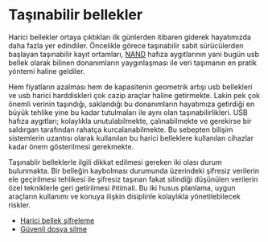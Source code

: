 # Taşınabilir bellekler

Harici bellekler ortaya çıktıkları ilk günlerden itibaren giderek hayatımızda daha fazla yer edindiler. Öncelikle görece taşınabilir sabit sürücülerden başlayan taşınabilir kayıt ortamları, [NAND](https://en.wikipedia.org/wiki/NAND_flash_memory) hafıza aygıtlarının yani bugün usb bellek olarak bilinen donanımların yaygınlaşması ile veri taşımanın en pratik yöntemi haline geldiler.

Hem fiyatların azalması hem de kapasitenin geometrik artışı usb bellekleri ve usb harici harddiskleri çok cazip araçlar haline getirmekte. Lakin pek çok önemli verinin taşındığı, saklandığı bu donanımların hayatımıza getirdiği en büyük tehlike yine bu kadar tutulmaları ile aynı olan taşınabilirlikleri. USB hafıza aygıtları; kolaylıkla unutulabilmekte, çalınabilmekte ve gerekirse bir saldırgan tarafından rahatça kurcalanabilmekte. Bu sebepten bilişim sistemlerin uzantısı olarak kullanılan bu harici belleklere kullanılan cihazlar kadar önem gösterilmesi gerekmekte.

Taşınablir belleklerle ilgili dikkat edilmesi gereken iki olası durum bulunmakta. Bir belleğin kaybolması durumunda üzerindeki şifresiz verilerin ele geçirilmesi tehlikesi ile şifresiz taşınan fakat silindiği düşünülen verilerin özel tekniklerle geri getirilmesi ihtimali. Bu iki husus planlama, uygun araçların kullanımı ve konuya ilişkin disiplinle kolaylıkla yönetilebilecek riskler.

* [Harici bellek şifreleme](luks_usb.md)
* [Güvenli dosya silme](dosya_silme.md)
